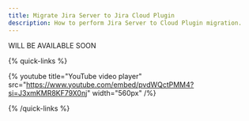 ```yaml
---
title: Migrate Jira Server to Jira Cloud Plugin
description: How to perform Jira Server to Cloud Plugin migration.
---
```


WILL BE AVAILABLE SOON

{% quick-links %}

{% youtube title="YouTube video player" src="https://www.youtube.com/embed/pvdWQctPMM4?si=J3xmKMR8KF79X0nj" width="560px" /%}

{% /quick-links %}
